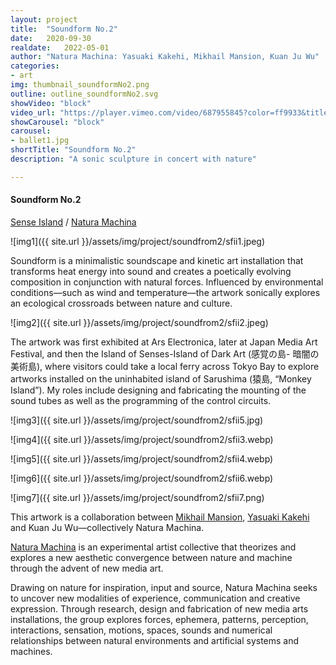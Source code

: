 ```yaml
---
layout: project
title:  "Soundform No.2"
date:   2020-09-30
realdate:   2022-05-01
author: "Natura Machina: Yasuaki Kakehi, Mikhail Mansion, Kuan Ju Wu"
categories:
- art
img: thumbnail_soundformNo2.png
outline: outline_soundformNo2.svg
showVideo: "block"
video_url: "https://player.vimeo.com/video/687955845?color=ff9933&title=0&byline=0&portrait=0"
showCarousel: "block"
carousel:
- ballet1.jpg
shortTitle: "Soundform No.2"
description: "A sonic sculpture in concert with nature"

---
```

#### Soundform No.2 ####


[Sense Island](https://senseisland.com/) / [Natura Machina](https://naturamachina.art)

![img1]({{ site.url }}/assets/img/project/soundfrom2/sfii1.jpeg)


Soundform is a minimalistic soundscape and kinetic art installation that transforms heat energy into sound and creates a poetically evolving composition in conjunction with natural forces. Influenced by environmental conditions—such as wind and temperature—the artwork sonically explores an ecological crossroads between nature and culture.

![img2]({{ site.url }}/assets/img/project/soundfrom2/sfii2.jpeg)

The artwork was first exhibited at Ars Electronica, later at Japan Media Art Festival, and then the Island of Senses-Island of Dark Art (感覚の島- 暗闇の美術島), where visitors could take a local ferry across Tokyo Bay to explore artworks installed on the uninhabited island of Sarushima (猿島, “Monkey Island”). My roles include designing and fabricating the mounting of the sound tubes as well as the programming of the control circuits.

![img3]({{ site.url }}/assets/img/project/soundfrom2/sfii5.jpg)


![img4]({{ site.url }}/assets/img/project/soundfrom2/sfii3.webp)


![img5]({{ site.url }}/assets/img/project/soundfrom2/sfii4.webp)


![img6]({{ site.url }}/assets/img/project/soundfrom2/sfii6.webp)


![img7]({{ site.url }}/assets/img/project/soundfrom2/sfii7.png)




This artwork is a collaboration between [Mikhail Mansion](https://mikhailmansion.art/), [Yasuaki Kakehi](https://xlab.iii.u-tokyo.ac.jp/yasuaki_kakehi/) and Kuan Ju Wu—collectively Natura Machina.

[Natura Machina](https://sites.google.com/site/naturamachinaart/works) is an experimental artist collective that theorizes and explores a new aesthetic convergence between nature and machine through the advent of new media art.

Drawing on nature for inspiration, input and source, Natura Machina seeks to uncover new modalities of experience, communication and creative expression. Through research, design and fabrication of new media arts installations, the group explores forces, ephemera, patterns, perception, interactions, sensation, motions, spaces, sounds and numerical relationships between natural environments and artificial systems and machines.
